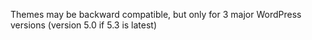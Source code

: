 Themes may be backward compatible, but only for 3 major WordPress versions (version 5.0 if 5.3 is latest)
